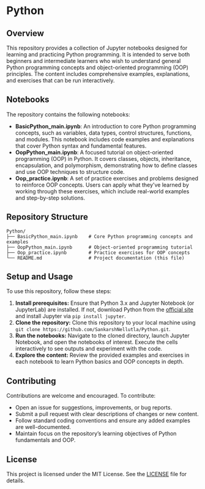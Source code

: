# Python

## Overview

This repository provides a collection of Jupyter notebooks designed for learning and practicing Python programming. It is intended to serve both beginners and intermediate learners who wish to understand general Python programming concepts and object-oriented programming (OOP) principles. The content includes comprehensive examples, explanations, and exercises that can be run interactively.

## Notebooks

The repository contains the following notebooks:

* **BasicPython\_main.ipynb**: An introduction to core Python programming concepts, such as variables, data types, control structures, functions, and modules. This notebook includes code examples and explanations that cover Python syntax and fundamental features.
* **OopPython\_main.ipynb**: A focused tutorial on object-oriented programming (OOP) in Python. It covers classes, objects, inheritance, encapsulation, and polymorphism, demonstrating how to define classes and use OOP techniques to structure code.
* **Oop\_practice.ipynb**: A set of practice exercises and problems designed to reinforce OOP concepts. Users can apply what they've learned by working through these exercises, which include real-world examples and step-by-step solutions.

## Repository Structure

```
Python/
├── BasicPython_main.ipynb    # Core Python programming concepts and examples
├── OopPython_main.ipynb      # Object-oriented programming tutorial
├── Oop_practice.ipynb        # Practice exercises for OOP concepts
└── README.md                 # Project documentation (this file)
```

## Setup and Usage

To use this repository, follow these steps:

1. **Install prerequisites:** Ensure that Python 3.x and Jupyter Notebook (or JupyterLab) are installed. If not, download Python from the [official site](https://www.python.org/) and install Jupyter via `pip install jupyter`.
2. **Clone the repository:** Clone this repository to your local machine using `git clone https://github.com/SankarshNellutla/Python.git`.
3. **Run the notebooks:** Navigate to the cloned directory, launch Jupyter Notebook, and open the notebooks of interest. Execute the cells interactively to see outputs and experiment with the code.
4. **Explore the content:** Review the provided examples and exercises in each notebook to learn Python basics and OOP concepts in depth.

## Contributing

Contributions are welcome and encouraged. To contribute:

* Open an issue for suggestions, improvements, or bug reports.
* Submit a pull request with clear descriptions of changes or new content.
* Follow standard coding conventions and ensure any added examples are well-documented.
* Maintain focus on the repository’s learning objectives of Python fundamentals and OOP.

## License

This project is licensed under the MIT License. See the [LICENSE](LICENSE) file for details.
